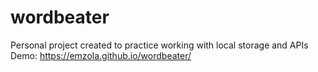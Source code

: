 # wordbeater
Personal project created to practice working with local storage and APIs 
Demo: https://emzola.github.io/wordbeater/
